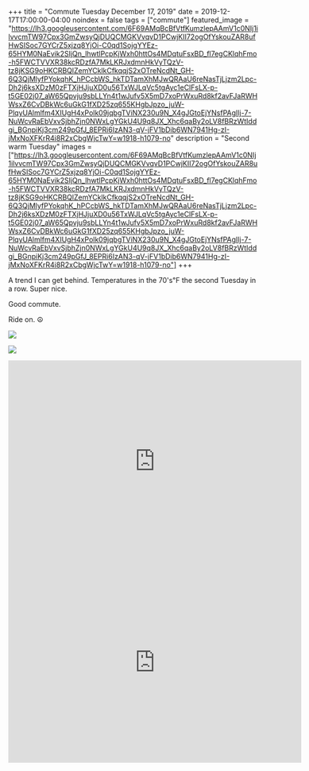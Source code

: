+++
title =  "Commute Tuesday December 17, 2019"
date = 2019-12-17T17:00:00-04:00
noindex = false
tags = ["commute"]
featured_image = "https://lh3.googleusercontent.com/6F69AMqBcBfVtfKumzlepAAmV1c0NIj1ilvvcmTW97Cpx3GmZwsyQjDUQCMGKVvqvD1PCwjKII72ogOfYskouZAR8ufHwSISoc7GYCrZ5xjzq8YjOi-C0qd1SojgYYEz-65HYM0NaEvik2SIjQn_lhwtlPcpKjWxh0httOs4MDqtuFsxBD_fl7egCKlqhFmo-h5FWCTVVXR38kcRDzfA7MkLKRJxdmnHkVyTQzV-tz8jKSG9oHKCRBQlZemYCklkCfkqqjS2xOTreNcdNt_GH-6Q3QjMlyfPYokqhK_hPCcbWS_hkTDTamXhMJwQRAaU6reNasTjLjzm2Lpc-Dh2j6ksXDzM0zFTXjHJjuXD0u56TxWJLqVc5tgAyc1eClFsLX-p-t5GE02j07_aW65Qpvju9sbLLYn4t1wJufv5X5mD7xoPrWxuRd8kf2avFJaRWHWsxZ6CvDBkWc6uGkG1fXD25zq655KHgbJpzo_juW-PlqyUAlmlfm4XIUgH4xPolk09jqbgTViNX230u9N_X4gJGtoEjYNsfPAgIlj-7-NuWcvRaEbVxvSjbhZjn0NWxLgYGkU4U9q8JX_Xhc6qaBy2oLV8fBRzWtIddgi_BGnpiKj3cm249pGfJ_8EPRi6IzAN3-qV-jFV1bDib6WN7941Hg-zI-jMxNoXFKrR4i8R2xCbgWjcTwY=w1918-h1079-no"
description = "Second warm Tuesday"
images = ["https://lh3.googleusercontent.com/6F69AMqBcBfVtfKumzlepAAmV1c0NIj1ilvvcmTW97Cpx3GmZwsyQjDUQCMGKVvqvD1PCwjKII72ogOfYskouZAR8ufHwSISoc7GYCrZ5xjzq8YjOi-C0qd1SojgYYEz-65HYM0NaEvik2SIjQn_lhwtlPcpKjWxh0httOs4MDqtuFsxBD_fl7egCKlqhFmo-h5FWCTVVXR38kcRDzfA7MkLKRJxdmnHkVyTQzV-tz8jKSG9oHKCRBQlZemYCklkCfkqqjS2xOTreNcdNt_GH-6Q3QjMlyfPYokqhK_hPCcbWS_hkTDTamXhMJwQRAaU6reNasTjLjzm2Lpc-Dh2j6ksXDzM0zFTXjHJjuXD0u56TxWJLqVc5tgAyc1eClFsLX-p-t5GE02j07_aW65Qpvju9sbLLYn4t1wJufv5X5mD7xoPrWxuRd8kf2avFJaRWHWsxZ6CvDBkWc6uGkG1fXD25zq655KHgbJpzo_juW-PlqyUAlmlfm4XIUgH4xPolk09jqbgTViNX230u9N_X4gJGtoEjYNsfPAgIlj-7-NuWcvRaEbVxvSjbhZjn0NWxLgYGkU4U9q8JX_Xhc6qaBy2oLV8fBRzWtIddgi_BGnpiKj3cm249pGfJ_8EPRi6IzAN3-qV-jFV1bDib6WN7941Hg-zI-jMxNoXFKrR4i8R2xCbgWjcTwY=w1918-h1079-no"]
+++

A trend I can get behind. Temperatures in the 70's℉ the second Tuesday in a row. Super nice.

Good commute.

Ride on. ☮

<a href='https://lh3.googleusercontent.com/nTSyfad3UBehNw2u3IJs2j18sHcCH6OJYQYUzpGK5-PLQ0VmNFSBM0X6wPEbpqav6ns15Vt8AuMNVx59V5n8k0O4Z2E-PfBNTyqhJ0uMYE-9di7Hzski8HORmm5HTyNwQdPSxlOXJ9Yt9HYE6a6o6tE0LtpCqQ3O4R3a6MxrPU2601PnA_OFc7q065F9gqOsLO1LrcAtWgPs28OoM6nkx9NlxSBR5lCYiC6mHOGwFU_IQb4O05Pa8PeIZ2e5OFLCX6hHY1Zm8WuQNumR2MmSjwIEMVDysWoc5omYDYCId0g085QVggfM_ARfBZI1sbyWC3a96cGONaB-syv1yETBXuV2CpzsmgMe2hnL8OlNVbjj_eiaGWUWl2MHSlw8KCCUIPSdMF7F52dH7mekaqp2dSu-C8PX7gkoQ1k2c3ozgRKURwSQX78ICTsdCX6cmNfZJUQ42TQeow1XgURK9K2qj_kgPPe-VOhAqPFh1ltr-RDlnn6UdsTXUwUX85f13g9-Pu6TBtl9c9cDDwtUovKtLjUN-qvKoQZMFLMs-9J3Tgrmg_p-yfB9A7_VA2vT7cRLt1gxynjI1LwNs9DAVjAFZ5S61vIPddPY_8WmE8cjkOP-abs_Iv3O5ZuUZGT1snpx6ZGORC_usQw5BL7eTwPE0KF9xqj5eXGlur5UHKjejjaZJBSOTsPcUmw=w1918-h1079-no'><img src='https://lh3.googleusercontent.com/nTSyfad3UBehNw2u3IJs2j18sHcCH6OJYQYUzpGK5-PLQ0VmNFSBM0X6wPEbpqav6ns15Vt8AuMNVx59V5n8k0O4Z2E-PfBNTyqhJ0uMYE-9di7Hzski8HORmm5HTyNwQdPSxlOXJ9Yt9HYE6a6o6tE0LtpCqQ3O4R3a6MxrPU2601PnA_OFc7q065F9gqOsLO1LrcAtWgPs28OoM6nkx9NlxSBR5lCYiC6mHOGwFU_IQb4O05Pa8PeIZ2e5OFLCX6hHY1Zm8WuQNumR2MmSjwIEMVDysWoc5omYDYCId0g085QVggfM_ARfBZI1sbyWC3a96cGONaB-syv1yETBXuV2CpzsmgMe2hnL8OlNVbjj_eiaGWUWl2MHSlw8KCCUIPSdMF7F52dH7mekaqp2dSu-C8PX7gkoQ1k2c3ozgRKURwSQX78ICTsdCX6cmNfZJUQ42TQeow1XgURK9K2qj_kgPPe-VOhAqPFh1ltr-RDlnn6UdsTXUwUX85f13g9-Pu6TBtl9c9cDDwtUovKtLjUN-qvKoQZMFLMs-9J3Tgrmg_p-yfB9A7_VA2vT7cRLt1gxynjI1LwNs9DAVjAFZ5S61vIPddPY_8WmE8cjkOP-abs_Iv3O5ZuUZGT1snpx6ZGORC_usQw5BL7eTwPE0KF9xqj5eXGlur5UHKjejjaZJBSOTsPcUmw=w1918-h1079-no'></a>

<a href='https://lh3.googleusercontent.com/zuPifx-yQTkrDqEqCXnTzuLQ3yxX1FKoCwWbAcgbIAKeLCaGZYHC6Httdj1VoLvEpR7YyZ4NoHGX8yiv55gXx8Msu7L7Vp5i7rKKIC1DY50qjpr1CnS4vcX_zb2fWX1aavwG8M7Jt2kslFbuf59aKzNP-3jd6xUABCZMi-4AoLgBpx69qewfoatVGPO1Qcj2rFF4qu0uMLbZiuMcIwhokqBit7KzlzmoJvlQMMHNHRdyzQmnI-B9-NS1ZyEJkw_jfHLnMGEfi-GObLqtX5zBRvZRlBVG_CYJwq7SoE1i9LbvaAk3HVh0S6C32wlaYf91bsdwIQD4FJbjtEG1-WP1TXQ6pirukAh12k4TkYFKb8CnzclQES-Me2lPGW9SbhszHg2W2mD4HmNrQSsJM01KJe6zBU-v8NLKZjGgTg9Ow_jcL3qWRxK-muwXFsIUcPYb6OSFcBYig8142Kua2EgK5AqU8g4M22Oklapq5qeYtRMVc7lHe5M6TdO9gSuBGsfiOGurD1xLZo5etHlw-2UD2G9NVks6S1Kdr2JcZH8TfwhUNTg4xHNxlxQV7P_APcgq28XJYu6gmMpkHJVyBCuVwZnpEHZ_wyhptWdQRcud5nx6vPrGppzMMFBdJZY2UXR1WodVGdOF0qQvq2C1FTeYCISPKCZ5gr7hcfg4FS1b2PORdhQvaKC_k3A=w1918-h1079-no'><img src='https://lh3.googleusercontent.com/zuPifx-yQTkrDqEqCXnTzuLQ3yxX1FKoCwWbAcgbIAKeLCaGZYHC6Httdj1VoLvEpR7YyZ4NoHGX8yiv55gXx8Msu7L7Vp5i7rKKIC1DY50qjpr1CnS4vcX_zb2fWX1aavwG8M7Jt2kslFbuf59aKzNP-3jd6xUABCZMi-4AoLgBpx69qewfoatVGPO1Qcj2rFF4qu0uMLbZiuMcIwhokqBit7KzlzmoJvlQMMHNHRdyzQmnI-B9-NS1ZyEJkw_jfHLnMGEfi-GObLqtX5zBRvZRlBVG_CYJwq7SoE1i9LbvaAk3HVh0S6C32wlaYf91bsdwIQD4FJbjtEG1-WP1TXQ6pirukAh12k4TkYFKb8CnzclQES-Me2lPGW9SbhszHg2W2mD4HmNrQSsJM01KJe6zBU-v8NLKZjGgTg9Ow_jcL3qWRxK-muwXFsIUcPYb6OSFcBYig8142Kua2EgK5AqU8g4M22Oklapq5qeYtRMVc7lHe5M6TdO9gSuBGsfiOGurD1xLZo5etHlw-2UD2G9NVks6S1Kdr2JcZH8TfwhUNTg4xHNxlxQV7P_APcgq28XJYu6gmMpkHJVyBCuVwZnpEHZ_wyhptWdQRcud5nx6vPrGppzMMFBdJZY2UXR1WodVGdOF0qQvq2C1FTeYCISPKCZ5gr7hcfg4FS1b2PORdhQvaKC_k3A=w1918-h1079-no'></a>

<iframe height='405' width='590' frameborder='0' allowtransparency='true' scrolling='no' src='https://www.strava.com/activities/2938509136/embed/e9fb4914cc6f0a1fb5fee3a80809bf97f509b33b'></iframe>

<iframe height='405' width='590' frameborder='0' allowtransparency='true' scrolling='no' src='https://www.strava.com/activities/2939795693/embed/1c32f6557215b3dca3f59b1749afc2e3131751cf'></iframe>
